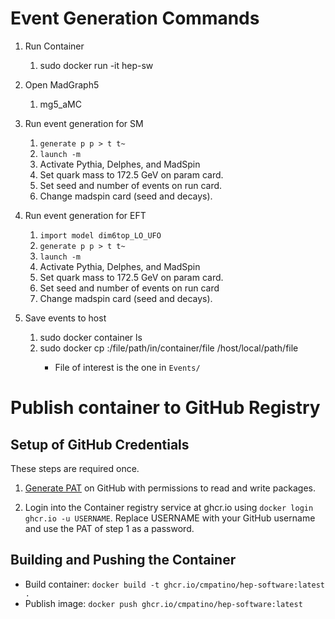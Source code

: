 # Event Generation Commands

1. Run Container
    1. sudo docker run -it hep-sw

2. Open MadGraph5
    1. mg5_aMC

3. Run event generation for SM
    1. `generate p p > t t~`
    2. `launch -m`
    3. Activate Pythia, Delphes, and MadSpin
    4. Set quark mass to 172.5 GeV on param card.
    5. Set seed and number of events on run card.
    6. Change madspin card (seed and decays).

3. Run event generation for EFT
    1. `import model dim6top_LO_UFO`
    2. `generate p p > t t~`
    3. `launch -m`
    4. Activate Pythia, Delphes, and MadSpin
    5. Set quark mass to 172.5 GeV on param card.
    6. Set seed and number of events on run card
    7. Change madspin card (seed and decays).

4. Save events to host
    1. sudo docker container ls
    2. sudo docker cp <containerId>:/file/path/in/container/file /host/local/path/file
        + File of interest is the one in `Events/`

# Publish container to GitHub Registry

## Setup of GitHub Credentials

These steps are required once.

1. [Generate PAT](https://docs.github.com/en/github/authenticating-to-github/keeping-your-account-and-data-secure/creating-a-personal-access-token) on GitHub with permissions to read and write packages.

2. Login into the Container registry service at ghcr.io using `docker login ghcr.io -u USERNAME`. Replace USERNAME with your GitHub username and use the PAT of step 1 as a password.

## Building and Pushing the Container

+ Build container: `docker build -t ghcr.io/cmpatino/hep-software:latest .`
+ Publish image: `docker push ghcr.io/cmpatino/hep-software:latest`
